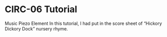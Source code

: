 # CIRC-06 Tutorial
Music
Piezo Element
In this tutorial, I had put in the score sheet of “Hickory Dickory Dock” nursery rhyme.